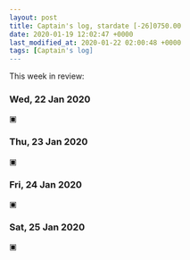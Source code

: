 ```yaml
---
layout: post
title: Captain's log, stardate [-26]0750.00
date: 2020-01-19 12:02:47 +0000
last_modified_at: 2020-01-22 02:00:48 +0000
tags: [Captain's log]
---
```


This week in review:

<!-- more -->

### Wed, 22 Jan 2020
▣

### Thu, 23 Jan 2020
▣

### Fri, 24 Jan 2020
▣

### Sat, 25 Jan 2020
▣
